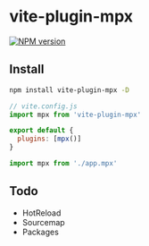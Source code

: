 # vite-plugin-mpx

[![NPM version](https://img.shields.io/npm/v/vite-plugin-mpx?color=a1b858&label=)](https://www.npmjs.com/package/vite-plugin-mpx)

## Install

```bash
npm install vite-plugin-mpx -D
```

```js
// vite.config.js
import mpx from 'vite-plugin-mpx'

export default {
  plugins: [mpx()]
}
```

```js
import mpx from './app.mpx'
```

## Todo

- HotReload
- Sourcemap
- Packages
